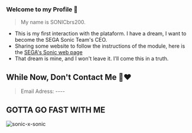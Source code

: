 ### Welcome to my Profile 💙 ## 

> My name is SONICbrs200.

- This is my first interaction with the plataform. I have a dream, I want to become the SEGA Sonic Team's CEO.
- Sharing some website to follow the instructions of the module, here is the [SEGA's Sonic web page](https://sonicthehedgehog.com/)
- That dream is mine, and I won't leave it. I'll come this in a truth.

## While Now, Don't Contact Me 💛❤️ ##

> Email Adress: ----

## GOTTA GO FAST WITH ME
![sonic-x-sonic](https://github.com/SONICbrs200/SONICbrs200/assets/170676058/c9a02a31-e080-4351-9c33-3d0c8cb4bd5f)
